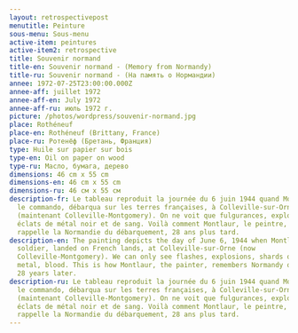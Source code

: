 ```yaml
---
layout: retrospectivepost
menutitle: Peinture
sous-menu: Sous-menu
active-item: peintures
active-item2: retrospective
title: Souvenir normand
title-en: Souvenir normand - (Memory from Normandy)
title-ru: Souvenir normand - (На память о Нормандии)
annee: 1972-07-25T23:00:00.000Z
annee-aff: juillet 1972
annee-aff-en: July 1972
annee-aff-ru: июль 1972 г.
picture: /photos/wordpress/souvenir-normand.jpg
place: Rothéneuf
place-en: Rothéneuf (Brittany, France)
place-ru: Ротенёф (Бретань, Франция)
type: Huile sur papier sur bois
type-en: Oil on paper on wood
type-ru: Масло, бумага, дерево
dimensions: 46 cm x 55 cm
dimensions-en: 46 cm x 55 cm
dimensions-ru: 46 см x 55 см
description-fr: Le tableau reproduit la journée du 6 juin 1944 quand Montlaur,
  le commando, débarqua sur les terres françaises, à Colleville-sur-Orne
  (maintenant Colleville-Montgomery). On ne voit que fulgurances, explosions,
  éclats de métal noir et de sang. Voilà comment Montlaur, le peintre, se
  rappelle la Normandie du débarquement, 28 ans plus tard.
description-en: The painting depicts the day of June 6, 1944 when Montlaur, the
  soldier, landed on French lands, at Colleville-sur-Orne (now
  Colleville-Montgomery). We can only see flashes, explosions, shards of black
  metal, blood. This is how Montlaur, the painter, remembers Normandy on D-Day,
  28 years later.
description-ru: Le tableau reproduit la journée du 6 juin 1944 quand Montlaur,
  le commando, débarqua sur les terres françaises, à Colleville-sur-Orne
  (maintenant Colleville-Montgomery). On ne voit que fulgurances, explosions,
  éclats de métal noir et de sang. Voilà comment Montlaur, le peintre, se
  rappelle la Normandie du débarquement, 28 ans plus tard.
---
```

